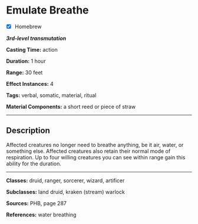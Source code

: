 # Emulate Breathe 

- [x] Homebrew

***3rd-level transmutation***

**Casting Time:** action

**Duration:** 1 hour

**Range:** 30 feet

**Effect Instances:** 4

**Tags:** verbal, somatic, material, ritual

**Material Components:** a short reed or piece of straw

---

## Description
Affected creatures no longer need to breathe anything, be it air, water, or something else.
Affected creatures also retain their normal mode of respiration.
Up to four willing creatures you can see within range gain this ability for the duration.

---

**Classes:** druid, ranger, sorcerer, wizard, artificer

**Subclasses:** land druid, kraken (stream) warlock

**Sources:** PHB, page 287

**References:** water breathing
